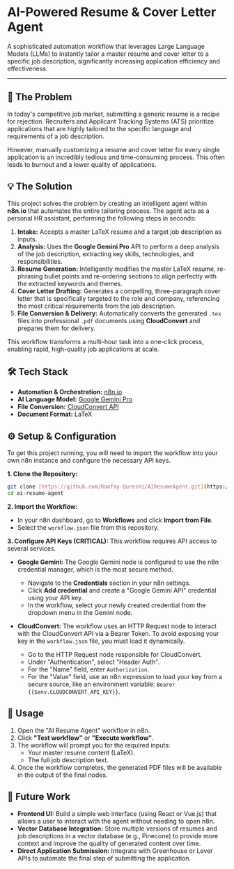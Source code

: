 # AI-Powered Resume & Cover Letter Agent

A sophisticated automation workflow that leverages Large Language Models (LLMs) to instantly tailor a master resume and cover letter to a specific job description, significantly increasing application efficiency and effectiveness.

---

## 🎯 The Problem

In today's competitive job market, submitting a generic resume is a recipe for rejection. Recruiters and Applicant Tracking Systems (ATS) prioritize applications that are highly tailored to the specific language and requirements of a job description.

However, manually customizing a resume and cover letter for every single application is an incredibly tedious and time-consuming process. This often leads to burnout and a lower quality of applications.

## 💡 The Solution

This project solves the problem by creating an intelligent agent within **n8n.io** that automates the entire tailoring process. The agent acts as a personal HR assistant, performing the following steps in seconds:

1.  **Intake:** Accepts a master LaTeX resume and a target job description as inputs.
2.  **Analysis:** Uses the **Google Gemini Pro** API to perform a deep analysis of the job description, extracting key skills, technologies, and responsibilities.
3.  **Resume Generation:** Intelligently modifies the master LaTeX resume, re-phrasing bullet points and re-ordering sections to align perfectly with the extracted keywords and themes.
4.  **Cover Letter Drafting:** Generates a compelling, three-paragraph cover letter that is specifically targeted to the role and company, referencing the most critical requirements from the job description.
5.  **File Conversion & Delivery:** Automatically converts the generated `.tex` files into professional `.pdf` documents using **CloudConvert** and prepares them for delivery.

This workflow transforms a multi-hour task into a one-click process, enabling rapid, high-quality job applications at scale.

## 🛠️ Tech Stack

* **Automation & Orchestration:** [n8n.io](https://n8n.io/)
* **AI Language Model:** [Google Gemini Pro](https://deepmind.google/technologies/gemini/)
* **File Conversion:** [CloudConvert API](https://cloudconvert.com/)
* **Document Format:** LaTeX

## ⚙️ Setup & Configuration

To get this project running, you will need to import the workflow into your own n8n instance and configure the necessary API keys.

**1. Clone the Repository:**

```bash
git clone [https://github.com/Raafay-Qureshi/AIResumeAgent.git](https://github.com/Raafay-Qureshi/AIResumeAgent.git)
cd ai-resume-agent
```

**2. Import the Workflow:**

* In your n8n dashboard, go to **Workflows** and click **Import from File**.
* Select the `workflow.json` file from this repository.

**3. Configure API Keys (CRITICAL):**
This workflow requires API access to several services.

* **Google Gemini:** The Google Gemini node is configured to use the n8n credential manager, which is the most secure method.
    * Navigate to the **Credentials** section in your n8n settings.
    * Click **Add credential** and create a "Google Gemini API" credential using your API key.
    * In the workflow, select your newly created credential from the dropdown menu in the Gemini node.

* **CloudConvert:** The workflow uses an HTTP Request node to interact with the CloudConvert API via a Bearer Token. To avoid exposing your key in the `workflow.json` file, you must load it dynamically.
    * Go to the HTTP Request node responsible for CloudConvert.
    * Under "Authentication", select "Header Auth".
    * For the "Name" field, enter `Authorization`.
    * For the "Value" field, use an n8n expression to load your key from a secure source, like an environment variable: `Bearer {{$env.CLOUDCONVERT_API_KEY}}`.

## 🚀 Usage

1.  Open the "AI Resume Agent" workflow in n8n.
2.  Click **"Test workflow"** or **"Execute workflow"**.
3.  The workflow will prompt you for the required inputs:
    * Your master resume content (LaTeX).
    * The full job description text.
4.  Once the workflow completes, the generated PDF files will be available in the output of the final nodes.

## 🔮 Future Work

* **Frontend UI:** Build a simple web interface (using React or Vue.js) that allows a user to interact with the agent without needing to open n8n.
* **Vector Database Integration:** Store multiple versions of resumes and job descriptions in a vector database (e.g., Pinecone) to provide more context and improve the quality of generated content over time.
* **Direct Application Submission:** Integrate with Greenhouse or Lever APIs to automate the final step of submitting the application.
